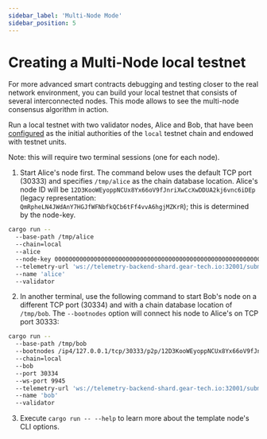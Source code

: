 ```yaml
---
sidebar_label: 'Multi-Node Mode'
sidebar_position: 5
---
```


# Creating a Multi-Node local testnet

For more advanced smart contracts debugging and testing closer to the real network environment, you can build your local testnet that consists of several interconnected nodes. This mode allows to see the multi-node consensus algorithm in action. 

Run a local testnet with two validator nodes, Alice and Bob, that have been [configured](https://github.com/gear-tech/gear/blob/master/node/src/chain_spec.rs) as the initial authorities of the `local` testnet chain and endowed with testnet units.

Note: this will require two terminal sessions (one for each node).

1. Start Alice's node first. The command below uses the default TCP port (30333) and specifies `/tmp/alice` as the chain database location. Alice's node ID will be `12D3KooWEyoppNCUx8Yx66oV9fJnriXwCcXwDDUA2kj6vnc6iDEp` (legacy representation: `QmRpheLN4JWdAnY7HGJfWFNbfkQCb6tFf4vvA6hgjMZKrR`); this is determined by the node-key.

```sh
cargo run -- 
  --base-path /tmp/alice
  --chain=local
  --alice
  --node-key 0000000000000000000000000000000000000000000000000000000000000001
  --telemetry-url 'ws://telemetry-backend-shard.gear-tech.io:32001/submit 0'
  --name 'alice'
  --validator
```

2. In another terminal, use the following command to start Bob's node on a different TCP port (30334) and with a chain database location of `/tmp/bob`. The `--bootnodes` option will connect his node to Alice's on TCP port 30333:

```sh
cargo run --
  --base-path /tmp/bob
  --bootnodes /ip4/127.0.0.1/tcp/30333/p2p/12D3KooWEyoppNCUx8Yx66oV9fJnriXwCcXwDDUA2kj6vnc6iDEp
  --chain=local
  --bob
  --port 30334
  --ws-port 9945
  --telemetry-url 'ws://telemetry-backend-shard.gear-tech.io:32001/submit 0'
  --name 'bob'
  --validator
```

3. Execute `cargo run -- --help` to learn more about the template node's CLI options.